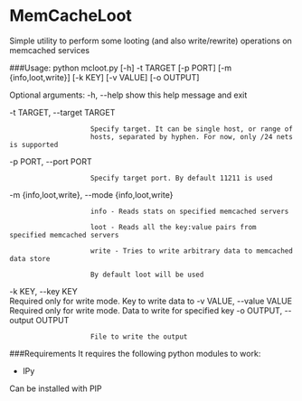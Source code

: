 MemCacheLoot
============

Simple utility to perform some looting (and also write/rewrite) operations on memcached services

###Usage:
python mcloot.py [-h] -t TARGET [-p PORT] [-m {info,loot,write}] [-k KEY]
                 [-v VALUE] [-o OUTPUT]

Optional arguments:
  -h, --help            show this help message and exit
  
  -t TARGET, --target TARGET
  
                        Specify target. It can be single host, or range of
                        hosts, separated by hyphen. For now, only /24 nets is supported
                        
  -p PORT, --port PORT  
  
                        Specify target port. By default 11211 is used
  
  -m {info,loot,write}, --mode {info,loot,write}
  
                        info - Reads stats on specified memcached servers
                      
                        loot - Reads all the key:value pairs from specified memcached servers
                      
                        write - Tries to write arbitrary data to memcached data store
                      
                        By default loot will be used
                      
  -k KEY, --key KEY     
                        Required only for write mode. Key to write data to
  -v VALUE, --value VALUE
                        Required only for write mode. Data to write for specified key
  -o OUTPUT, --output OUTPUT
  
                        File to write the output
                        
###Requirements
It requires the following python modules to work:
- IPy

Can be installed with PIP
